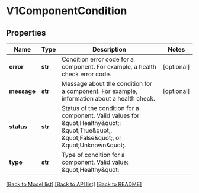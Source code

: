 # V1ComponentCondition

## Properties
Name | Type | Description | Notes
------------ | ------------- | ------------- | -------------
**error** | **str** | Condition error code for a component. For example, a health check error code. | [optional] 
**message** | **str** | Message about the condition for a component. For example, information about a health check. | [optional] 
**status** | **str** | Status of the condition for a component. Valid values for \&quot;Healthy\&quot;: \&quot;True\&quot;, \&quot;False\&quot;, or \&quot;Unknown\&quot;. | 
**type** | **str** | Type of condition for a component. Valid value: \&quot;Healthy\&quot; | 

[[Back to Model list]](../README.md#documentation-for-models) [[Back to API list]](../README.md#documentation-for-api-endpoints) [[Back to README]](../README.md)


